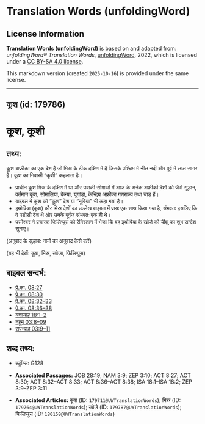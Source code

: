 # Translation Words (unfoldingWord)

## License Information

**Translation Words (unfoldingWord)** is based on and adapted from: _unfoldingWord® Translation Words_, [unfoldingWord](https://unfoldingword.org/utw), 2022, which is licensed under a [CC BY-SA 4.0 license](https://creativecommons.org/licenses/by-sa/4.0/legalcode.en).

This markdown version (created `2025-10-16`) is provided under the same license.



--------------------------------

## कूश (id: 179786)

कूश, कूशी
=========

तथ्य:
-----

कूश अफ्रीका का एक देश है जो मिस्र के ठीक दक्षिण में है जिसके पश्चिम में नील नदी और पूर्व में लाल सागर है। कूश का निवासी “कूशी” कहलाता है।

* प्राचीन कूश मिस्र के दक्षिण में था और उसकी सीमाओं में आज के अनेक अफ्रीकी देशों को जैसे सूडान, वर्तमान कूश, सोमालिया, केन्या, यूगांडा, केन्द्रिय अफ्रीका गणराज्य तथा चाड हैं।
* बाइबल में कूश को “कूश” देश या “नूबिया” भी कहा गया है।
* इथोपिया (कूश) और मिस्र देशों का उल्लेख बाइबल में प्रायः एक साथ किया गया है, संभवतः इसलिए कि वे पड़ोसी देश थे और उनके पूर्वज संभवतः एक ही थे।
* परमेश्वर ने प्रचारक फिलिप्पुस को रेगिस्तान में भेजा कि वह इथोपिया के खोजे को यीशु का शुभ सन्देश सुनाए।

(अनुवाद के सुझाव: नामों का अनुवाद कैसे करें)

(यह भी देखें: कूश, मिस्र, खोजा, फिलिप्पुस)

बाइबल सन्दर्भ:
--------------

* [प्रे.का. 08:27](https://ref.ly/Acts8:27)
* [प्रे.का. 08:30](https://ref.ly/Acts8:30)
* [प्रे.का. 08:32–33](https://ref.ly/Acts8:32-Acts8:33)
* [प्रे.का. 08:36–38](https://ref.ly/Acts8:36-Acts8:38)
* [यशायाह 18:1–2](https://ref.ly/Isa18:1-Isa18:2)
* [नहूम 03:8–09](https://ref.ly/Nah3:8-Nah3:9)
* [सपन्याह 03:9–11](https://ref.ly/Zeph3:9-Zeph3:11)

शब्द तथ्य:
----------

* स्ट्रोंग्स: G128

* **Associated Passages:** JOB 28:19; NAM 3:9; ZEP 3:10; ACT 8:27; ACT 8:30; ACT 8:32–ACT 8:33; ACT 8:36–ACT 8:38; ISA 18:1–ISA 18:2; ZEP 3:9–ZEP 3:11
* **Associated Articles:** कूश (ID: `179711@UWTranslationWords`); मिस्र (ID: `179764@UWTranslationWords`); खोजे (ID: `179787@UWTranslationWords`); फिलिप्पुस (ID: `180158@UWTranslationWords`)

